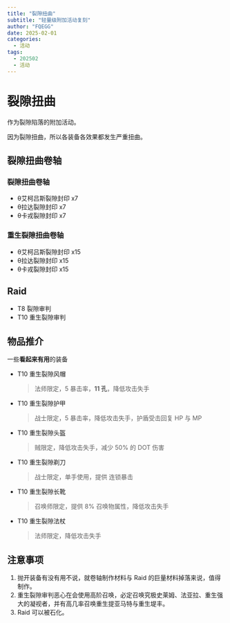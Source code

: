```yaml
---
title: "裂隙扭曲"
subtitle: "轻量级附加活动复刻"
author: "FQEGG"
date: 2025-02-01
categories:
  - 活动
tags:
  - 202502
  - 活动
---
```


# 裂隙扭曲

作为裂隙陷落的附加活动。

因为裂隙扭曲，所以各装备各效果都发生严重扭曲。

## 裂隙扭曲卷轴

### 裂隙扭曲卷轴

- θ艾柯吕斯裂隙封印 x7
- θ拉达裂隙封印 x7
- θ卡戎裂隙封印 x7

### 重生裂隙扭曲卷轴

- θ艾柯吕斯裂隙封印 x15
- θ拉达裂隙封印 x15
- θ卡戎裂隙封印 x15

## Raid

- T8 裂隙审判
- T10 重生裂隙审判

## 物品推介

一些**看起来有用**的装备

- T10 重生裂隙风帽
  > 法师限定，5 暴击率，**11 孔**，降低攻击失手
- T10 重生裂隙护甲
  > 战士限定，5 暴击率，降低攻击失手，护盾受击回复 HP 与 MP
- T10 重生裂隙头盔
  > 贼限定，降低攻击失手，减少 50% 的 DOT 伤害
- T10 重生裂隙剃刀
  > 战士限定，单手使用，提供 连锁暴击
- T10 重生裂隙长靴
  > 召唤师限定，提供 8% 召唤物属性，降低攻击失手
- T10 重生裂隙法杖
  > 法师限定，降低攻击失手

## 注意事项

1. 抛开装备有没有用不说，就卷轴制作材料与 Raid 的巨量材料掉落来说，值得制作。
2. 重生裂隙审判恶心在会使用高阶召唤，必定召唤究极史莱姆、法亚拉、重生强大的凝视者，并有高几率召唤重生提亚马特与重生堤丰。
3. Raid 可以被石化。